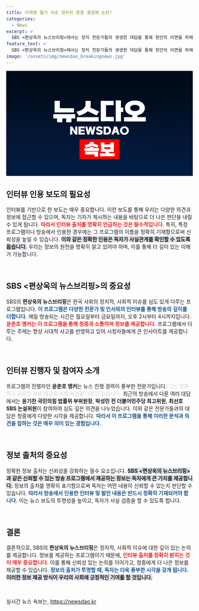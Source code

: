```yaml
---
title: 이재명 헬기 이송 권익위 종결 결정에 논란!
categories:
  - News
excerpt: >
  SBS <편상욱의 뉴스브리핑>에서는 정치 전문가들의 생생한 대담을 통해 현안의 이면을 파헤칩니다. 놓치지 말고 14시부터 시작되는 뜨거운 논의에 귀 기울여보세요!
feature_text: >
  SBS <편상욱의 뉴스브리핑>에서는 정치 전문가들의 생생한 대담을 통해 현안의 이면을 파헤칩니다. 놓치지 말고 14시부터 시작되는 뜨거운 논의에 귀 기울여보세요!
image: '/assets/img/newsdao_breakingnews.jpg'
---
```


<p><img src="/assets/img/newsdao_breakingnews.jpg" alt="flaretime 속보" /></p>

<h2 data-ke-size="size26">인터뷰 인용 보도의 필요성</h2>

<p data-ke-size="size16">인터뷰를 기반으로 한 보도는 매우 중요합니다. 이런 보도를 통해 우리는 다양한 의견과 정보에 접근할 수 있으며, 독자는 기자가 제시하는 내용을 바탕으로 더 나은 판단을 내릴 수 있게 됩니다. <b><span style="color: #ee2323;">따라서 인터뷰 출처를 명확히 언급하는 것은 필수적입니다.</span></b> 특히, 특정 프로그램이나 방송에서 인용한 경우에는 그 프로그램의 이름을 정확히 기재함으로써 신뢰성을 높일 수 있습니다. <b><span style="background-color: #21538527;">이와 같은 정확한 인용은 독자가 사실관계를 확인할 수 있도록 돕습니다.</span></b> 우리는 정보의 원천을 명확히 알고 있어야 하며, 이를 통해 더 깊이 있는 이해가 가능합니다.</p>

<p data-ke-size="size16">&nbsp;</p>

<h2 data-ke-size="size26">SBS <편상욱의 뉴스브리핑>의 중요성</h2>

<p data-ke-size="size16">SBS의 <b>편상욱의 뉴스브리핑</b>은 한국 사회의 정치적, 사회적 이슈를 심도 있게 다루는 프로그램입니다. <b><span style="color: #1a5490;">이 프로그램은 다양한 전문가 및 인사와의 인터뷰를 통해 방송의 깊이를 더합니다.</span></b> 매일 방송되는 시간은 월요일부터 금요일까지, 오후 2시부터 4시까지입니다. <b><span style="color: #ee2323;">윤춘호 앵커는 이 프로그램을 통해 청중과 소통하며 정보를 제공합니다.</span></b> 프로그램에서 다루는 주제는 항상 시대적 사고를 반영하고 있어 시청자들에게 큰 인사이트를 제공합니다.</p>

<p data-ke-size="size16">&nbsp;</p>

<h2 data-ke-size="size26">인터뷰 진행자 및 참여자 소개</h2>

<p data-ke-size="size16">프로그램의 진행자인 <b>윤춘호 앵커</b>는 뉴스 진행 경력이 풍부한 전문가입니다. <b><span style="color: #21538527;">그는 정확하고 공정한 정보 제공을 위해 최선을 다하고 있습니다.</span></b> 최근의 방송에서 다룬 여러 대담에서는 <b>윤기찬 국민의힘 법률위 부위원장</b>, <b>박성민 전 더불어민주당 최고위원</b>, <b>최선호 SBS 논설위원</b>이 참여하여 심도 깊은 의견을 나누었습니다. 이와 같은 전문가들과의 대담은 청중에게 다양한 시각을 제공합니다. <b><span style="color: #1a5490;">따라서 이 프로그램을 통해 이러한 분석과 의견을 접하는 것은 매우 의미 있는 경험입니다.</span></b></p>

<p data-ke-size="size16">&nbsp;</p>

<h2 data-ke-size="size26">정보 출처의 중요성</h2>

<p data-ke-size="size16">정확한 정보 출처는 신뢰성을 강화하는 필수 요소입니다. <b><span style="background-color: #21538527;">SBS <편상욱의 뉴스브리핑>과 같은 신뢰할 수 있는 방송 프로그램에서 제공하는 정보는 독자에게 큰 가치를 제공합니다.</span></b> 정보의 출처를 명확히 표기함으로써 독자는 어떤 내용이 신뢰할 수 있는지 판단할 수 있습니다. <b><span style="color: #1a5490;">따라서 방송에서 인용한 인터뷰 및 발언 내용은 반드시 정확히 기재되어야 합니다.</span></b> 이는 뉴스 보도의 투명성을 높이고, 독자가 사실 검증을 할 수 있도록 합니다.</p>

<p data-ke-size="size16">&nbsp;</p>

<h2 data-ke-size="size26">결론</h2>

<p data-ke-size="size16">결론적으로, SBS의 <b>편상욱의 뉴스브리핑</b>은 정치적, 사회적 이슈에 대한 깊이 있는 논의를 제공합니다. 정보를 제공하는 프로그램이기 때문에, <b><span style="color: #ee2323;">인터뷰 출처를 정확히 밝히는 것이 매우 중요합니다.</span></b> 이를 통해 신뢰성 있는 논의를 이어가고, 청중에게 더 나은 정보를 제공할 수 있습니다. <b><span style="color: #1a5490;">정보의 출처가 투명할 때, 독자는 더욱 풍부한 시각을 갖게 됩니다.</span></b> <b><span style="background-color: #21538527;">이러한 정보 제공 방식이 우리의 사회에 긍정적인 기여를 할 것입니다.</span></b></p>

<p data-ke-size="size16">&nbsp;</p>
실시간 뉴스 속보는, <a href="https://newsdao.kr" rel="dofollow">https://newsdao.kr</a>



